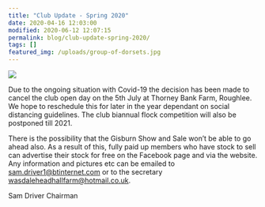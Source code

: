 ```yaml
---
title: "Club Update - Spring 2020"
date: 2020-04-16 12:03:00
modified: 2020-06-12 12:07:15
permalink: blog/club-update-spring-2020/
tags: []
featured_img: /uploads/group-of-dorsets.jpg
---
```


![](/uploads/group-of-dorsets.jpg)

Due to the ongoing situation with Covid-19 the decision has been made to cancel the club open day on the 5th July at Thorney Bank Farm, Roughlee. We hope to reschedule this for later in the year dependant on social distancing guidelines. The club biannual flock competition will also be postponed till 2021.

There is the possibility that the Gisburn Show and Sale won’t be able to go ahead also. As a result of this, fully paid up members who have stock to sell can advertise their stock for free on the Facebook page and via the website. Any information and pictures etc can be emailed to sam.driver1@btinternet.com or to the secretary wasdaleheadhallfarm@hotmail.co.uk.

Sam Driver
Chairman
